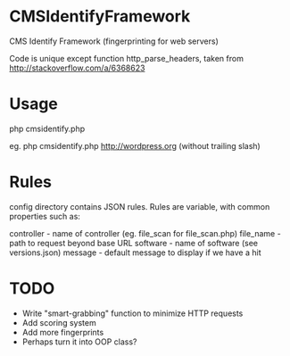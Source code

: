 # CMSIdentifyFramework
CMS Identify Framework (fingerprinting for web servers)

Code is unique except function http_parse_headers, taken from http://stackoverflow.com/a/6368623

# Usage

php cmsidentify.php <urlbase>

eg.
php cmsidentify.php http://wordpress.org (without trailing slash)

# Rules

config directory contains JSON rules. Rules are variable, with common properties such as:

controller - name of controller (eg. file_scan for file_scan.php)
file_name  - path to request beyond base URL
software   - name of software (see versions.json)
message    - default message to display if we have a hit

# TODO

- Write "smart-grabbing" function to minimize HTTP requests
- Add scoring system
- Add more fingerprints
- Perhaps turn it into OOP class?

